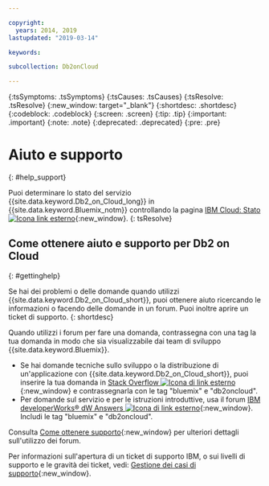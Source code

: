 ```yaml
---

copyright:
  years: 2014, 2019
lastupdated: "2019-03-14"

keywords: 

subcollection: Db2onCloud

---
```


<!-- Attribute definitions --> 
{:tsSymptoms: .tsSymptoms} 
{:tsCauses: .tsCauses} 
{:tsResolve: .tsResolve} 
{:new_window: target="_blank"}
{:shortdesc: .shortdesc}
{:codeblock: .codeblock}
{:screen: .screen}
{:tip: .tip}
{:important: .important}
{:note: .note}
{:deprecated: .deprecated}
{:pre: .pre}

# Aiuto e supporto
{: #help_support}

Puoi determinare lo stato del servizio {{site.data.keyword.Db2_on_Cloud_long}} in {{site.data.keyword.Bluemix_notm}} controllando la pagina [IBM Cloud: Stato ![Icona link esterno](../../icons/launch-glyph.svg "Icona link esterno")](https://cloud.ibm.com/status?selected=status){:new_window}.
{: tsResolve}

<!--* Status monitoring:
  * [All regions ![External link icon](../../icons/launch-glyph.svg "External link icon")](https://cloud.ibm.com/status?selected=status){:new_window} -->

## Come ottenere aiuto e supporto per Db2 on Cloud
{: #gettinghelp}

Se hai dei problemi o delle domande quando utilizzi {{site.data.keyword.Db2_on_Cloud_short}},
puoi ottenere aiuto ricercando le informazioni o facendo delle domande in un forum. Puoi inoltre aprire un ticket di supporto.
{: shortdesc}

Quando utilizzi i forum per fare una domanda, contrassegna con una tag la tua domanda in modo che sia visualizzabile dai team di sviluppo {{site.data.keyword.Bluemix}}.

* Se hai domande tecniche sullo sviluppo o la distribuzione di un'applicazione con {{site.data.keyword.Db2_on_Cloud_short}}, puoi inserire la tua domanda in [Stack Overflow ![Icona di link esterno](../../icons/launch-glyph.svg "Icona di link esterno")](https://stackoverflow.com/questions/ask/advice?){:new_window} e contrassegnarla con le tag "bluemix" e "db2oncloud".
* Per domande sul servizio e per le istruzioni introduttive, usa il forum [IBM developerWorks® dW Answers ![Icona di link esterno](../../icons/launch-glyph.svg "Icona di link esterno")](https://developer.ibm.com/answers/questions/ask/?smartspace=bluemix){:new_window}. Includi le tag "bluemix" e "db2oncloud".

Consulta [Come ottenere supporto](/docs/get-support?topic=get-support-getting-customer-support#using-avatar){:new_window} per ulteriori dettagli sull'utilizzo dei forum.

Per informazioni sull'apertura di un ticket di supporto IBM, o sui livelli di supporto e le gravità dei ticket, vedi: [Gestione dei casi di supporto](/docs/get-support?topic=get-support-open-case#open-case){:new_window}.



